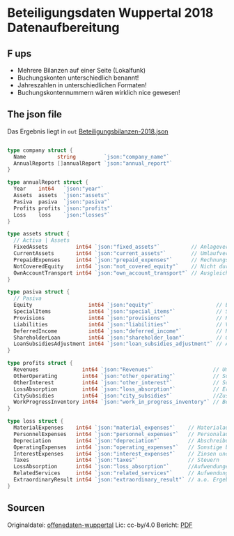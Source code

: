 # Beteiligungsdaten Wuppertal 2018 Datenaufbereitung

## F ups

- Mehrere Bilanzen auf einer Seite (Lokalfunk)
- Buchungskonten unterschiedlich benannt!
- Jahreszahlen in unterschiedlichen Formaten!
- Buchungskontennummern wären wirklich nice gewesen!

## The json file

Das Ergebnis liegt in `out` [Beteiligungsbilanzen-2018.json](./out/Beteiligungsbilanzen-2018.json)

``` go

type company struct {
  Name          string         `json:"company_name"`
  AnnualReports []annualReport `json:"annual_report"`
}

type annualReport struct {
  Year    int64   `json:"year"`
  Assets  assets  `json:"assets"`
  Pasiva  pasiva  `json:"pasiva"`
  Profits profits `json:"profits"`
  Loss    loss    `json:"losses"`
}

type assets struct {
  // Activa | Assets
  FixedAssets         int64 `json:"fixed_assets"`          // Anlagevermögen
  CurrentAssets       int64 `json:"current_assets"`        // Umlaufvermögen
  PrepaidExpenses     int64 `json:"prepaid_expenses"`      // Rechnungsabgrenzungsposten
  NotCoveredEquity    int64 `json:"not_covered_equity"`    // Nicht durch EK gedeckter Fehlbetrag
  OwnAccountTransport int64 `json:"own_account_transport"` // Ausgleichsposten Eigenmittelbefö.
}

type pasiva struct {
  // Pasiva
  Equity                  int64 `json:"equity"`                    // Eigenkapital
  SpecialItems            int64 `json:"special_items"`             // Sonderposten + Ertragszuschüsse
  Provisions              int64 `json:"provisions"`                // Rückstellungen
  Liabilities             int64 `json:"liabilities"`               // Verbindlichkeiten
  DeferredIncome          int64 `json:"deferred_income"`           // Rechnungsabgrenzungsposten
  ShareholderLoan         int64 `json:"shareholder_loan"`          // Gesellschafterdarlehen
  LoanSubsidiesAdjustment int64 `json:"loan_subsidies_adjustment"` // Ausgleichsposten aus Darlehensfö.
}

type profits struct {
  Revenues              int64 `json:"Revenues"`                   // Umsatzerlöse
  OtherOperating        int64 `json:"other_operating"`            // Sonstige betriebliche/sonst. Erträge
  OtherInterest         int64 `json:"other_interest"`             // Sonstige Zinsen und ähnliche Erträge
  LossAbsorption        int64 `json:"loss_absorption"`            // Erträge aus Verlustübernahme
  CitySubsidies         int64 `json:"city_subsidies"`             //Zuschüsse Stadt
  WorkProgressInventory int64 `json:"work_in_progress_inventory"` // Bestand in Arbeit befindliche Aufträge
}

type loss struct {
  MaterialExpenses    int64 `json:"material_expenses"`    // Materialaufwand
  PersonnelExpenses   int64 `json:"personnel_expenses"`   // Personalaufwand
  Depreciation        int64 `json:"depreciation"`         // Abschreibungen
  OperatingExpenses   int64 `json:"operating_expenses"`   // Sonstige betriebliche Aufwendungen
  InterestExpenses    int64 `json:"interest_expenses"`    // Zinsen und ähnliche Aufwendungen
  Taxes               int64 `json:"taxes"`                // Steuern
  LossAbsorption      int64 `json:"loss_absorption"`      //Aufwendungen aus Verlustübernahme
  RelatedServices     int64 `json:"related_services"`     // Aufwendungen für bez. Leistungen
  ExtraordinaryResult int64 `json:"extraordinary_result"` // a.o. Ergebnis  --- gibt es seit 2016 nicht me
}
```

## Sourcen

Originaldatei: [offenedaten-wuppertal](https://www.offenedaten-wuppertal.de/dataset/beteiligungsmanagement) Lic: cc-by/4.0
Bericht: [PDF](https://www.wuppertal.de/vv/produkte/Finanzen/Beteiligungsmanagement.php.media/311227/Beteiligungsbericht_2018.pdf)